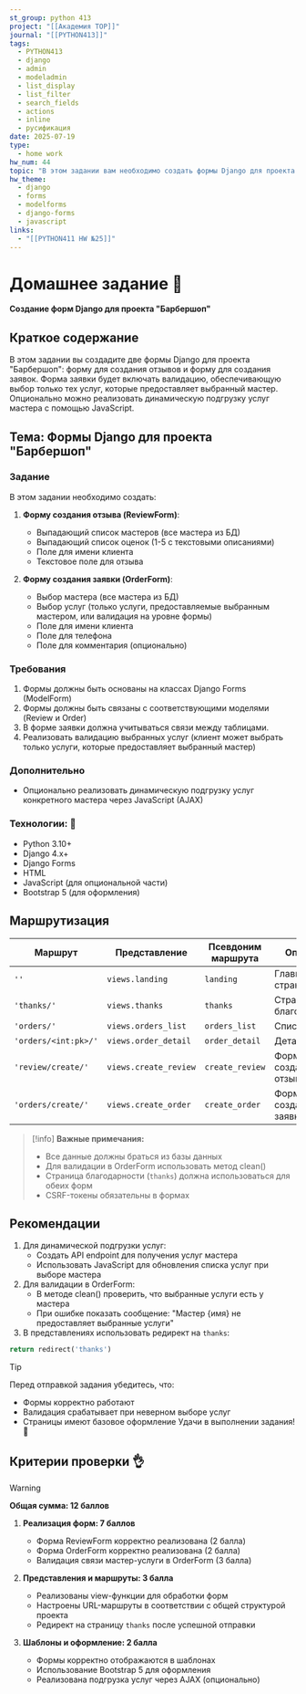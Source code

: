 ```yaml
---
st_group: python 413
project: "[[Академия TOP]]"
journal: "[[PYTHON413]]"
tags:
  - PYTHON413
  - django
  - admin
  - modeladmin
  - list_display
  - list_filter
  - search_fields
  - actions
  - inline
  - русификация
date: 2025-07-19
type:
  - home work
hw_num: 44
topic: "В этом задании вам необходимо создать формы Django для проекта "Барбершоп". Вы создадите две формы на основе классов Django Forms, связанные с моделями - форму создания отзыва с выпадающими списками мастеров и оценок, а также форму создания заявки с выбором мастера и его услуг. Форма заявки должна учитывать связь между мастером и предоставляемыми им услугами. Опционально можно реализовать динамическую подгрузку услуг конкретного мастера через JavaScript."
hw_theme:
  - django
  - forms
  - modelforms
  - django-forms
  - javascript
links:
  - "[[PYTHON411 HW №25]]"
---
```


# Домашнее задание 📃

**Создание форм Django для проекта "Барбершоп"**

## Краткое содержание

В этом задании вы создадите две формы Django для проекта "Барбершоп": форму для создания отзывов и форму для создания заявок. Форма заявки будет включать валидацию, обеспечивающую выбор только тех услуг, которые предоставляет выбранный мастер. Опционально можно реализовать динамическую подгрузку услуг мастера с помощью JavaScript.

## Тема: Формы Django для проекта "Барбершоп"

### Задание

В этом задании необходимо создать:

1. **Форму создания отзыва (ReviewForm)**:
   - Выпадающий список мастеров (все мастера из БД)
   - Выпадающий список оценок (1-5 с текстовыми описаниями)
   - Поле для имени клиента
   - Текстовое поле для отзыва

2. **Форму создания заявки (OrderForm)**:
   - Выбор мастера (все мастера из БД)
   - Выбор услуг (только услуги, предоставляемые выбранным мастером, или валидация на уровне формы)
   - Поле для имени клиента
   - Поле для телефона
   - Поле для комментария (опционально)

### Требования

1. Формы должны быть основаны на классах Django Forms (ModelForm)
2. Формы должны быть связаны с соответствующими моделями (Review и Order)
3. В форме заявки должна учитываться связи между таблицами.
4. Реализовать валидацию выбранных услуг (клиент может выбрать только услуги, которые предоставляет выбранный мастер)

### Дополнительно

- Опционально реализовать динамическую подгрузку услуг конкретного мастера через JavaScript (AJAX)

### Технологии: 🦾

- Python 3.10+
- Django 4.x+
- Django Forms
- HTML
- JavaScript (для опциональной части)
- Bootstrap 5 (для оформления)

## Маршрутизация

| Маршрут                         | Представление        | Псевдоним маршрута  | Описание                              |
| ------------------------------- | -------------------- | ------------------- | ------------------------------------- |
| `''`                            | `views.landing`      | `landing`           | Главная страница                     |
| `'thanks/'`                     | `views.thanks`       | `thanks`            | Страница благодарности               |
| `'orders/'`                     | `views.orders_list`  | `orders_list`       | Список заявок                        |
| `'orders/<int:pk>/'`      | `views.order_detail` | `order_detail`      | Детали заявки                        |
| `'review/create/'`              | `views.create_review`| `create_review`     | Форма создания отзыва               |
| `'orders/create/'`               | `views.create_order` | `create_order`      | Форма создания заявки               |

>[!info]
>**Важные примечания:**
>
>- Все данные должны браться из базы данных
>- Для валидации в OrderForm использовать метод clean()
>- Страница благодарности (`thanks`) должна использоваться для обеих форм
>- CSRF-токены обязательны в формах

## Рекомендации

1. Для динамической подгрузки услуг:
   - Создать API endpoint для получения услуг мастера
   - Использовать JavaScript для обновления списка услуг при выборе мастера
2. Для валидации в OrderForm:
   - В методе clean() проверить, что выбранные услуги есть у мастера
   - При ошибке показать сообщение: "Мастер {имя} не предоставляет выбранные услуги"
3. В представлениях использовать редирект на `thanks`:

```python
return redirect('thanks')
```

>[!tip]
>Перед отправкой задания убедитесь, что:
>
>- Формы корректно работают
>- Валидация срабатывает при неверном выборе услуг
>- Страницы имеют базовое оформление
Удачи в выполнении задания! 🚀

## Критерии проверки 👌

>[!warning]
>**Общая сумма: 12 баллов**

1. **Реализация форм: 7 баллов**
   - Форма ReviewForm корректно реализована (2 балла)
   - Форма OrderForm корректно реализована (2 балла)
   - Валидация связи мастер-услуги в OrderForm (3 балла)

2. **Представления и маршруты: 3 балла**
   - Реализованы view-функции для обработки форм
   - Настроены URL-маршруты в соответствии с общей структурой проекта
   - Редирект на страницу `thanks` после успешной отправки

3. **Шаблоны и оформление: 2 балла**
   - Формы корректно отображаются в шаблонах
   - Использование Bootstrap 5 для оформления
   - Реализована подгрузка услуг через AJAX (опционально)
